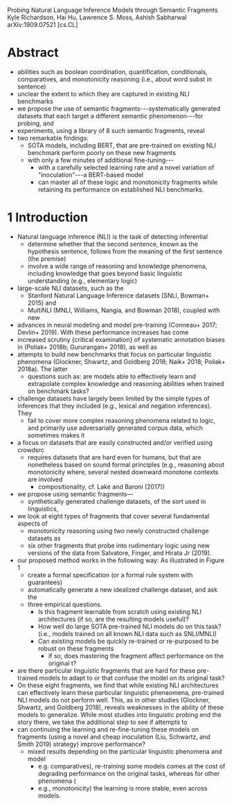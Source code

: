 Probing Natural Language Inference Models through Semantic Fragments
Kyle Richardson, Hai Hu, Lawrence S. Moss, Ashish Sabharwal
arXiv:1909.07521 [cs.CL]

# Abstract

* abilities such as boolean coordination, quantification, conditionals,
  comparatives, and monotonicity reasoning (i.e., about word subst in sentence)
* unclear the extent to which they are captured in existing NLI benchmarks
* we propose the use of semantic fragments---systematically generated datasets
  that each target a different semantic phenomenon---for probing, and
* experiments, using a library of 8 such semantic fragments, reveal 
* two remarkable findings: 
  * SOTA models, including BERT, that are pre-trained on existing NLI benchmark
    perform poorly on these new fragments
  * with only a few minutes of additional fine-tuning---
    * with a carefully selected learning rate and 
      a novel variation of "inoculation"---a BERT-based model 
    * can master all of these logic and monotonicity fragments while 
      retaining its performance on established NLI benchmarks. 

# 1 Introduction

* Natural language inference (NLI) is the task of detecting inferential
  * determine whether that the second sentence, known as the hypothesis
    sentence, follows from the meaning of the first sentence (the premise)
  * involve a wide range of reasoning and knowledge phenomena, including
    knowledge that goes beyond basic linguistic understanding (e.g., elementary
    logic)
* large-scale NLI datasets, such as the 
  * Stanford Natural Language Inference datasets (SNLI, Bowman+ 2015) and
  * MultiNLI (MNLI, Williams, Nangia, and Bowman 2018), coupled with new
* advances in neural modeling and model pre-training 
  (Conneau+ 2017; Devlin+ 2019). With these performance increases has come
* increased scrutiny {critical examination} of systematic annotation biases in
  (Poliak+ 2018b; Gururangan+ 2018), as well as 
* attempts to build new benchmarks that focus on particular linguistic phenomena
  (Glockner, Shwartz, and Goldberg 2018; Naik+ 2018; Poliak+ 2018a). The latter
  * questions such as: are models able to effectively learn and extrapolate
    complex knowledge and reasoning abilities when trained on benchmark tasks?  
* challenge datasets have largely been limited by the simple types of inferences
  that they included (e.g., lexical and negation inferences). They 
  * fail to cover more complex reasoning phenomena related to logic, and
    primarily use adversarially generated corpus data, which sometimes makes it
* a focus on datasets that are easily constructed and/or verified using crowdsrc
  * requires datasets that are hard even for humans, but that are nonetheless
    based on sound formal principles (e.g., reasoning about monotonicity where,
    several nested downward monotone contexts are involved
    * compositionality, cf.  Lake and Baroni (2017)) 
* we propose using semantic fragments—
  * synthetically generated challenge datasets, of the sort used in linguistics,
* we look at eight types of fragments that cover several fundamental aspects of
  * monotonicity reasoning using two newly constructed challenge datasets as
  * six other fragments that probe into rudimentary logic using new versions of
    the data from Salvatore, Finger, and Hirata Jr (2019).  
* our proposed method works in the following way: As illustrated in Figure 1
  * create a formal specification (or a formal rule system with guarantees)
  * automatically generate a new idealized challenge dataset, and ask the
  * three empirical questions.
    * Is this fragment learnable from scratch using existing NLI architectures
      (if so, are the resulting models useful)?
    * How well do large SOTA pre-trained NLI models do on this task?
      (i.e., models trained on all known NLI data such as SNLI/MNLI) 
    * Can existing models be quickly re-trained or re-purposed to be robust on
      these fragments 
      * if so, does mastering the fragment affect performance on the original t?  
* are there particular linguistic fragments  that are hard for these pre-trained
  models to adapt to or that confuse the model on its original task?  
* On these eight fragments, we find that while existing NLI architectures can
  effectively learn these particular linguistic pheneomena, pre-trained NLI
  models do not perform well. This, as in other studies (Glockner, Shwartz, and
  Goldberg 2018), reveals weaknesses in the ability of these models to
  generalize. While most studies into linguistic probing end the story there, we
  take the additional step to see if attempts to 
* can continuing the learning and re-fine-tuning these models on fragments
  (using a novel and cheap inoculation (Liu, Schwartz, and Smith 2019) strategy)
  improve performance?
  * mixed results depending on the particular linguistic phenomena and model
    * e.g. comparatives), re-training some models comes at the cost of degrading
      performance on the original tasks, whereas for other phenomena (
    * e.g., monotonicity) the learning is more stable, even across models.
